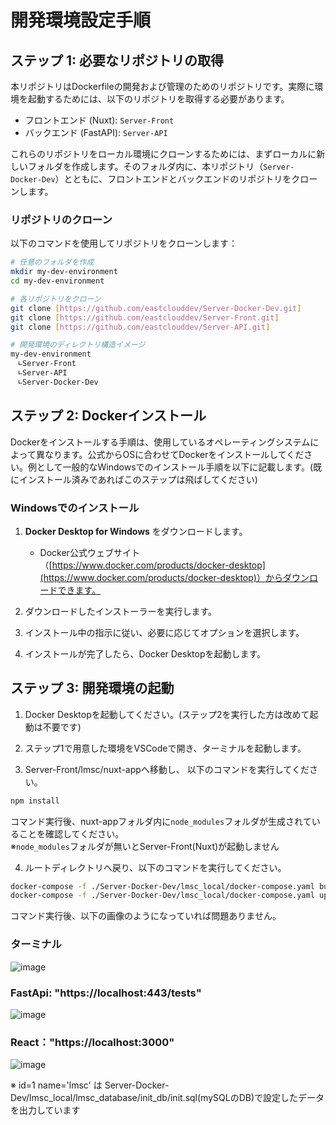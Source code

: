 # 開発環境設定手順

## ステップ 1: 必要なリポジトリの取得

本リポジトリはDockerfileの開発および管理のためのリポジトリです。実際に環境を起動するためには、以下のリポジトリを取得する必要があります。

- フロントエンド (Nuxt): `Server-Front`
- バックエンド (FastAPI): `Server-API`

これらのリポジトリをローカル環境にクローンするためには、まずローカルに新しいフォルダを作成します。そのフォルダ内に、本リポジトリ（`Server-Docker-Dev`）とともに、フロントエンドとバックエンドのリポジトリをクローンします。

### リポジトリのクローン

以下のコマンドを使用してリポジトリをクローンします：

```bash
# 任意のフォルダを作成
mkdir my-dev-environment
cd my-dev-environment

# 各リポジトリをクローン
git clone [https://github.com/eastclouddev/Server-Docker-Dev.git]
git clone [https://github.com/eastclouddev/Server-Front.git]
git clone [https://github.com/eastclouddev/Server-API.git]

# 開発環境のディレクトリ構造イメージ
my-dev-environment
　∟Server-Front
　∟Server-API
　∟Server-Docker-Dev
```

## ステップ 2: Dockerインストール

Dockerをインストールする手順は、使用しているオペレーティングシステムによって異なります。公式からOSに合わせてDockerをインストールしてください。例として一般的なWindowsでのインストール手順を以下に記載します。(既にインストール済みであればこのステップは飛ばしてください)

### Windowsでのインストール
1. **Docker Desktop for Windows** をダウンロードします。
    - Docker公式ウェブサイト（[https://www.docker.com/products/docker-desktop](https://www.docker.com/products/docker-desktop)）からダウンロードできます。

2. ダウンロードしたインストーラーを実行します。

3. インストール中の指示に従い、必要に応じてオプションを選択します。

4. インストールが完了したら、Docker Desktopを起動します。

## ステップ 3: 開発環境の起動

1. Docker Desktopを起動してください。(ステップ2を実行した方は改めて起動は不要です)

2. ステップ1で用意した環境をVSCodeで開き、ターミナルを起動します。

3. Server-Front/lmsc/nuxt-appへ移動し、 以下のコマンドを実行してください。

```bash
npm install
```

コマンド実行後、nuxt-appフォルダ内に`node_modules`フォルダが生成されていることを確認してください。  
※`node_modules`フォルダが無いとServer-Front(Nuxt)が起動しません

4. ルートディレクトリへ戻り、以下のコマンドを実行してください。

```bash
docker-compose -f ./Server-Docker-Dev/lmsc_local/docker-compose.yaml build
docker-compose -f ./Server-Docker-Dev/lmsc_local/docker-compose.yaml up -d
```

コマンド実行後、以下の画像のようになっていれば問題ありません。

### ターミナル
![image](https://github.com/niinomik-nodo/Server-Docker-Dev/assets/111042246/aa0f52cc-f97a-44ff-9d4e-f81f4541416b)

### FastApi: "https://localhost:443/tests"
![image](https://github.com/niinomik-nodo/Server-Docker-Dev/assets/111042246/4e13d680-a275-42ef-9891-3e435439b62e)

### React："https://localhost:3000"
![image](https://github.com/niinomik-nodo/Server-Docker-Dev/assets/111042246/7c1329b5-bb31-409f-a04e-8e69ce8f3e6a)

※ id=1 name='lmsc' は Server-Docker-Dev/lmsc_local/lmsc_database/init_db/init.sql(mySQLのDB)で設定したデータを出力しています
